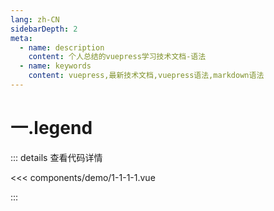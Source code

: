 ```yaml
---
lang: zh-CN
sidebarDepth: 2
meta:
  - name: description
    content: 个人总结的vuepress学习技术文档-语法
  - name: keywords
    content: vuepress,最新技术文档,vuepress语法,markdown语法
---
```


# 一.legend

  <Container url="https://zhoubichuan.com/resume/demo/?type=echarts&name=1-1-1-1.vue" />

::: details 查看代码详情

<<< components/demo/1-1-1-1.vue

:::